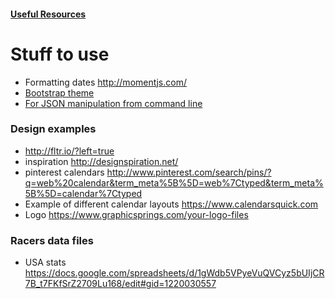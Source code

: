 #### [Useful Resources](todo/links.md)

# Stuff to use

* Formatting dates
    http://momentjs.com/
* [Bootstrap theme](http://bootstrap-calendar.azurewebsites.net/index-bs3.html)
* [For JSON manipulation from command line](http://stedolan.github.io/jq/tutorial/)

### Design examples

* http://fltr.io/?left=true
* inspiration http://designspiration.net/
* pinterest calendars http://www.pinterest.com/search/pins/?q=web%20calendar&term_meta%5B%5D=web%7Ctyped&term_meta%5B%5D=calendar%7Ctyped
* Example of different calendar layouts
    https://www.calendarsquick.com
* Logo
    https://www.graphicsprings.com/your-logo-files

### Racers data files

* USA stats https://docs.google.com/spreadsheets/d/1gWdb5VPyeVuQVCyz5bUIjCR7B_t7FKfSrZ2709Lu168/edit#gid=1220030557
